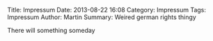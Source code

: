 Title: Impressum
Date: 2013-08-22 16:08
Category: Impressum
Tags: Impressum
Author: Martin
Summary: Weired german rights thingy

There will something someday
